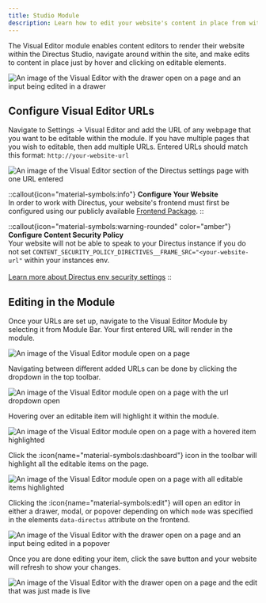```yaml
---
title: Studio Module
description: Learn how to edit your website's content in place from within the Directus Studio.
---
```


The Visual Editor module enables content editors to render their website within the Directus Studio, navigate around within the site, and make edits to content in place just by hover and clicking on editable elements.

![An image of the Visual Editor with the drawer open on a page and an input being edited in a drawer]()

## Configure Visual Editor URLs

Navigate to Settings -> Visual Editor and add the URL of any webpage that you want to be editable within the module. If you have multiple pages that you wish to editable, then add multiple URLs. Entered URLs should match this format: `http://your-website-url`

![An image of the Visual Editor section of the Directus settings page with one URL entered]()

::callout{icon="material-symbols:info"}
**Configure Your Website**  
In order to work with Directus, your website's frontend must first be configured using our publicly available [Frontend Package](/guides/content/visual-editor/frontend-package).
::

::callout{icon="material-symbols:warning-rounded" color="amber"}
**Configure Content Security Policy**  
Your website will not be able to speak to your Directus instance if you do not set `CONTENT_SECURITY_POLICY_DIRECTIVES__FRAME_SRC="<your-website-url"` within your instances env.<br><br>
[Learn more about Directus env security settings](/configuration/security-limits)
::

## Editing in the Module

Once your URLs are set up, navigate to the Visual Editor Module by selecting it from Module Bar. Your first entered URL will render in the module.

![An image of the Visual Editor module open on a page]()

Navigating between different added URLs can be done by clicking the dropdown in the top toolbar.

![An image of the Visual Editor module open on a page with the url dropdown open]()

Hovering over an editable item will highlight it within the module.

![An image of the Visual Editor module open on a page with a hovered item highlighted]()

Click the :icon{name="material-symbols:dashboard"} icon in the toolbar will highlight all the editable items on the page.

![An image of the Visual Editor module open on a page with all editable items highlighted]()

Clicking the :icon{name="material-symbols:edit"} will open an editor in either a drawer, modal, or popover depending on which `mode` was specified in the elements `data-directus` attribute on the frontend.

![An image of the Visual Editor with the drawer open on a page and an input being edited in a popover]()

Once you are done editing your item, click the save button and your website will refresh to show your changes.

![An image of the Visual Editor with the drawer open on a page and the edit that was just made is live]()
